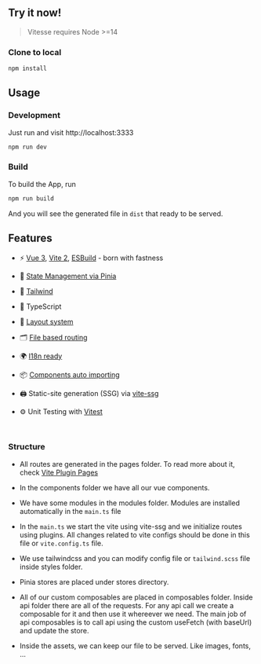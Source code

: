 
## Try it now!

> Vitesse requires Node >=14

### Clone to local

```bash
npm install
```

## Usage

### Development

Just run and visit http://localhost:3333

```bash
npm run dev
```

### Build

To build the App, run

```bash
npm run build
```

And you will see the generated file in `dist` that ready to be served.

## Features

- ⚡️ [Vue 3](https://github.com/vuejs/vue-next), [Vite 2](https://github.com/vitejs/vite), [ESBuild](https://github.com/evanw/esbuild) - born with fastness

- 🍍 [State Management via Pinia](https://pinia.esm.dev/)

- 🔷 [Tailwind](https://tailwindcss.com/)

- 🦾 TypeScript

- 📑 [Layout system](./src/layouts)

- 🗂 [File based routing](./src/pages)

- 🌍 [I18n ready](./locales)

- 📦 [Components auto importing](./src/components)

- 🖨 Static-site generation (SSG) via [vite-ssg](https://github.com/antfu/vite-ssg)

- ⚙️ Unit Testing with [Vitest](https://github.com/vitest-dev/vitest)



<br>

### Structure
- All routes are generated in the pages folder. To read more about it, check [Vite Plugin Pages](https://github.com/hannoeru/vite-plugin-pages)

- In the components folder we have all our vue components.

- We have some modules in the modules folder. Modules are installed automatically in the `main.ts` file

- In the `main.ts` we start the vite using vite-ssg and we initialize routes using plugins. All changes related to vite configs should be done in this file or `vite.config.ts` file.

- We use tailwindcss and you can modify config file or `tailwind.scss` file inside styles folder.

- Pinia stores are placed under stores directory.

- All of our custom composables are placed in composables folder. Inside api folder there are all of the requests. For any api call we create a composable for it and then use it whereever we need. The main job of api composables is to call api using the custom useFetch (with baseUrl) and update the store.

- Inside the assets, we can keep our file to be served. Like images, fonts, ... 